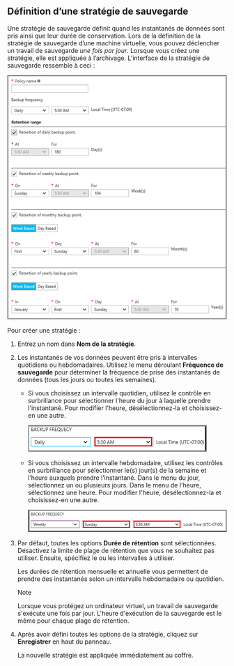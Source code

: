 ## Définition d’une stratégie de sauvegarde
Une stratégie de sauvegarde définit quand les instantanés de données sont pris ainsi que leur durée de conservation. Lors de la définition de la stratégie de sauvegarde d’une machine virtuelle, vous pouvez déclencher un travail de sauvegarde *une fois par jour*. Lorsque vous créez une stratégie, elle est appliquée à l’archivage. L'interface de la stratégie de sauvegarde ressemble à ceci :

![Stratégie de sauvegarde](./media/backup-create-policy-for-vms/backup-policy.png)

Pour créer une stratégie :

1. Entrez un nom dans **Nom de la stratégie**.
2. Les instantanés de vos données peuvent être pris à intervalles quotidiens ou hebdomadaires. Utilisez le menu déroulant **Fréquence de sauvegarde** pour déterminer la fréquence de prise des instantanés de données (tous les jours ou toutes les semaines).
   
   * Si vous choisissez un intervalle quotidien, utilisez le contrôle en surbrillance pour sélectionner l'heure du jour à laquelle prendre l'instantané. Pour modifier l'heure, désélectionnez-la et choisissez-en une autre.
     
     ![Stratégie de sauvegarde quotidienne](./media/backup-create-policy-for-vms/backup-policy-daily.png) <br/>
   * Si vous choisissez un intervalle hebdomadaire, utilisez les contrôles en surbrillance pour sélectionner le(s) jour(s) de la semaine et l’heure auxquels prendre l’instantané. Dans le menu du jour, sélectionnez un ou plusieurs jours. Dans le menu de l'heure, sélectionnez une heure. Pour modifier l'heure, désélectionnez-la et choisissez-en une autre.
     
     ![Stratégie de sauvegarde hebdomadaire](./media/backup-create-policy-for-vms/backup-policy-weekly.png)
3. Par défaut, toutes les options **Durée de rétention** sont sélectionnées. Désactivez la limite de plage de rétention que vous ne souhaitez pas utiliser. Ensuite, spécifiez le ou les intervalles à utiliser.
   
    Les durées de rétention mensuelle et annuelle vous permettent de prendre des instantanés selon un intervalle hebdomadaire ou quotidien.
   
   > [!NOTE]
   > Lorsque vous protégez un ordinateur virtuel, un travail de sauvegarde s'exécute une fois par jour. L'heure d'exécution de la sauvegarde est le même pour chaque plage de rétention.
   > 
   > 
4. Après avoir défini toutes les options de la stratégie, cliquez sur **Enregistrer** en haut du panneau.
   
    La nouvelle stratégie est appliquée immédiatement au coffre.

<!---HONumber=AcomDC_0608_2016-->